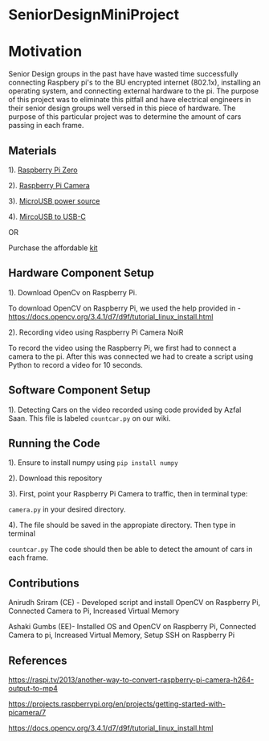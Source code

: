 # SeniorDesignMiniProject

# Motivation
Senior Design groups in the past have have wasted time successfully connecting Raspbery pi's to the BU encrypted internet (802.1x), installing an operating system, and connecting external hardware to the pi. The purpose of this project was to eliminate this pitfall and have electrical engineers in their senior design groups well versed in this piece of hardware. The purpose of this particular project was to determine the amount of cars passing in each frame. 

## Materials

1). [Raspberry Pi Zero](https://www.google.com/aclk?sa=l&ai=DChcSEwihoYK7rMjdAhUJnLMKHUmkBkQYABABGgJxbg&sig=AOD64_1MRwKVqANLd_4U0Q5fyg3-UyDgEw&ctype=5&q=&ved=0ahUKEwiW3fy6rMjdAhVNm-AKHT5mCawQ9aACCDE&adurl=)

2). [Raspberry Pi Camera](https://www.google.com/aclk?sa=l&ai=DChcSEwjlkYbLrMjdAhXFVg0KHRbuBWUYABAEGgJxYg&sig=AOD64_2SDYdBCgdkinCS4KokfkoZclmBbw&ctype=5&q=&ved=0ahUKEwj51YDLrMjdAhUtneAKHfYsA4IQ9aACCDg&adurl=)

3). [MicroUSB power source](https://www.google.com/aclk?sa=l&ai=DChcSEwiZuPXfrMjdAhVMgbMKHcOZBSwYABAEGgJxbg&sig=AOD64_3-79f1w5ECbjEMgNozrPNbRH6uUg&ctype=5&q=&ved=0ahUKEwiZqu_frMjdAhXrdN8KHTKfBeYQ9aACCD4&adurl=) 

4). [MircoUSB to USB-C](https://www.google.com/aclk?sa=l&ai=DChcSEwi00_mCrcjdAhWXiLMKHbZzCaEYABAFGgJxbg&sig=AOD64_3XFmfzVcgdf3B5r5507Uqw77oytw&ctype=5&q=&ved=0ahUKEwjfnfSCrcjdAhXlct8KHVuPAdcQ9aACCD8&adurl=)

OR 

Purchase the affordable [kit](https://www.vilros.com/shop/raspberry-pi-kits/raspberry-pi-zero-w-basic-starter-kit/) 


## Hardware Component Setup

1). Download OpenCv on Raspberry Pi. 

To download OpenCV on Raspberry Pi, we used the help provided in - https://docs.opencv.org/3.4.1/d7/d9f/tutorial_linux_install.html

2). Recording video using Raspberry Pi Camera NoiR

To record the video using the Raspberry Pi, we first had to connect a camera to the pi. After this was connected we had to create a script using Python to record a video for 10 seconds. 

## Software Component Setup

1). Detecting Cars on the video recorded using code provided by Azfal Saan. This file is labeled ```countcar.py``` on our wiki. 

## Running the Code

1). Ensure to install numpy using ```pip install numpy``` 

2). Download this repository

3). First, point your Raspberry Pi Camera to traffic, then in terminal type: 

```camera.py``` in your desired directory. 

4). The file should be saved in the appropiate directory. Then type in terminal 

```countcar.py``` The code should then be able to detect the amount of cars in each frame. 


## Contributions

Anirudh Sriram (CE) - Developed script and install OpenCV on Raspberry Pi, Connected Camera to Pi, Increased Virtual Memory

Ashaki Gumbs (EE)- Installed OS and OpenCV on Raspberry Pi, Connected Camera to pi, Increased Virtual Memory, Setup SSH on Raspberry Pi
 

## References


https://raspi.tv/2013/another-way-to-convert-raspberry-pi-camera-h264-output-to-mp4

https://projects.raspberrypi.org/en/projects/getting-started-with-picamera/7

https://docs.opencv.org/3.4.1/d7/d9f/tutorial_linux_install.html
 
